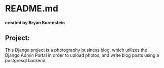 # README.md
#### created by Bryan Borenstein

## Project:

This Django project is a photography business blog, which utilizes the Django Admin Portal in order to upload photos, and write blog posts using a postgresql backend. 



